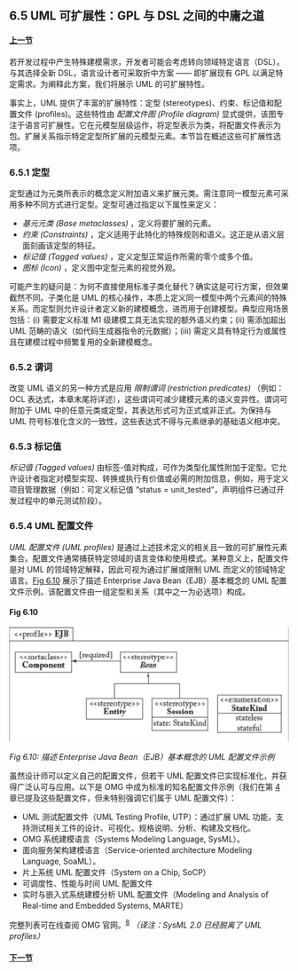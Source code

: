 ## 6.5 UML 可扩展性：GPL 与 DSL 之间的中庸之道

#### [上一节](4.md)

若开发过程中产生特殊建模需求，开发者可能会考虑转向领域特定语言（DSL）。与其选择全新 DSL，语言设计者可采取折中方案 —— 即扩展现有 GPL 以满足特定需求。为阐释此方案，我们将展示 UML 的可扩展特性。

事实上，UML 提供了丰富的扩展特性：定型 (stereotypes)、约束、标记值和配置文件 (profiles)。这些特性由 *配置文件图 (Profile diagram)* 显式提供，该图专注于语言可扩展性。它在元模型层级运作，将定型表示为类，将配置文件表示为包。扩展关系指示特定定型所扩展的元模型元素。本节旨在概述这些可扩展性选项。

### 6.5.1 定型
定型通过为元类所表示的概念定义附加语义来扩展元类。需注意同一模型元素可采用多种不同方式进行定型。定型可通过指定以下属性来定义：

- *基元元类 (Base metaclasses)* ，定义将要扩展的元素。
- *约束 (Constraints)* ，定义适用于此特化的特殊规则和语义。这正是从语义层面刻画该定型的特征。
- *标记值 (Tagged values)* ，定义定型正常运作所需的零个或多个值。
- *图标 (Icon)* ，定义图中定型元素的视觉外观。

可能产生的疑问是：为何不直接使用标准子类化替代？确实这是可行方案，但效果截然不同。子类化是 UML 的核心操作，本质上定义同一模型中两个元素间的特殊关系。而定型则允许设计者定义新的建模概念，进而用于创建模型。典型应用场景包括：(i) 需要定义标准 M1 级建模工具无法实现的额外语义约束；(ii) 需添加超出 UML 范畴的语义（如代码生成器指令的元数据）；(iii) 需定义具有特定行为或属性且在建模过程中频繁复用的全新建模概念。

### 6.5.2 谓词
改变 UML 语义的另一种方式是应用 *限制谓词 (restriction predicates)* （例如：OCL 表达式，本章末尾将详述），这些谓词可减少建模元素的语义变异性。谓词可附加于 UML 中的任意元类或定型，其表达形式可为正式或非正式。为保持与 UML 符号标准化含义的一致性，这些表达式不得与元素继承的基础语义相冲突。

### 6.5.3 标记值
*标记值 (Tagged values)* 由标签-值对构成，可作为类型化属性附加于定型。它允许设计者指定对模型实现、转换或执行有价值或必需的附加信息，例如，用于定义项目管理数据（例如：可定义标记值 “status = unit_tested”，声明组件已通过开发过程中的单元测试阶段）。

### 6.5.4 UML 配置文件
*UML 配置文件 (UML profiles)* 是通过上述技术定义的相关且一致的可扩展性元素集合。配置文件通常捕获特定领域的语言变体和使用模式。某种意义上，配置文件是对 UML 的领域特定解释，因此可视为通过扩展或限制 UML 而定义的领域特定语言。[Fig 6.10](#fig-610) 展示了描述 Enterprise Java Bean（EJB）基本概念的 UML 配置文件示例。该配置文件由一组定型和关系（其中之一为必选项）构成。

#### Fig 6.10
![Fig 6.10](../img/fig6.10.png)

*Fig 6.10: 描述 Enterprise Java Bean（EJB）基本概念的 UML 配置文件示例*

虽然设计师可以定义自己的配置文件，但若干 UML 配置文件已实现标准化，并获得广泛认可与应用。以下是 OMG 中成为标准的知名配置文件示例（我们在第 [4](../ch4/0.md) 章已提及这些配置文件，但未特别强调它们属于 UML 配置文件）：

- UML 测试配置文件（UML Testing Profile, UTP）：通过扩展 UML 功能，支持测试相关工件的设计、可视化、规格说明、分析、构建及文档化。
- OMG 系统建模语言（Systems Modeling Language, SysML）。
- 面向服务架构建模语言（Service-oriented architecture Modeling Language, SoaML）。
- 片上系统 UML 配置文件（System on a Chip, SoCP）
- 可调度性、性能与时间 UML 配置文件
- 实时与嵌入式系统建模分析 UML 配置文件（Modeling and Analysis of Real-time and Embedded Systems, MARTE）

完整列表可在线查阅 OMG 官网。<sup>[8](0.md#8)</sup> *（译注：SysML 2.0 已经脱离了 UML profiles）*

#### [下一节](6.md)
